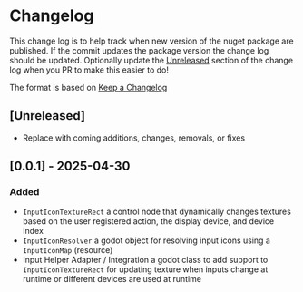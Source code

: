 # Changelog

This change log is to help track when new version of the nuget package are published. If the commit updates the package version the change log should be updated. Optionally update the [Unreleased](#unreleased) section of the change log when you PR to make this easier to do!

The format is based on [Keep a Changelog](https://keepachangelog.com/en/1.0.0/)

## [Unreleased]

- Replace with coming additions, changes, removals, or fixes

## [0.0.1] - 2025-04-30

### Added

- `InputIconTextureRect` a control node that dynamically changes textures based on the user registered action, the display device, and device index
- `InputIconResolver` a godot object for resolving input icons using a `InputIconMap` (resource)
- Input Helper Adapter / Integration a godot class to add support to `InputIconTextureRect` for updating texture when inputs change at runtime or different devices are used at runtime
